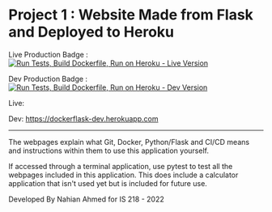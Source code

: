 # Project 1 : Website Made from Flask and Deployed to Heroku
Live Production Badge : [![Run Tests, Build Dockerfile, Run on Heroku - Live Version](https://github.com/nahian-29/project1-flask/actions/workflows/prod.yml/badge.svg?branch=live)](https://github.com/nahian-29/project1-flask/actions/workflows/prod.yml)

Dev Production Badge : [![Run Tests, Build Dockerfile, Run on Heroku - Dev Version](https://github.com/nahian-29/project1-flask/actions/workflows/dev.yml/badge.svg?branch=dev)](https://github.com/nahian-29/project1-flask/actions/workflows/dev.yml)

Live: 

Dev: https://dockerflask-dev.herokuapp.com
***
The webpages explain what Git, Docker, Python/Flask and CI/CD means and instructions within them 
to use this application yourself.

If accessed through a terminal application, use pytest to test all the webpages included in 
this application. This does include a calculator application that isn't used yet but is included
for future use.

Developed By Nahian Ahmed for IS 218 - 2022 